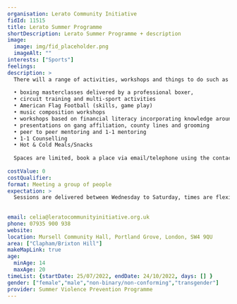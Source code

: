 ```yaml
---
organisation: Lerato Community Initiative
fidId: 11515
title: Lerato Summer Programme
shortDescription: Lerato Summer Programme + description
image:
  image: img/fid_placeholder.png
  imageAlt: ""
interests: ["Sports"]
feelings:
description: >
  There will a range of activities, workshops and things to do such as 
  
  • boxing masterclasses delivered by a professional boxer, 
  • circuit training and multi-sport activities
  • American Flag Football (skills, game play)
  • music composition workshops
  • workshops based on financial literacy incorporating knowledge around NFTs, crypto and blockchain with an aim to provide youths with choices on legal income sources
  • presentations on gang affiliation, county lines and grooming
  • peer to peer mentoring and 1-1 mentoring
  • 1-1 Counselling
  • Hot & Cold Meals/Snacks
  
  Spaces are limited, book a place via email/telephone using the contact details provided. 
  
costValue: 0
costQualifier: 
format: Meeting a group of people
expectation: >
  Sessions are delivered between Wednesday to Saturday, times are flexible. Please contact provider directly for more information. 
  
  
email: celia@leratocommunityinitiative.org.uk
phone: 07935 900 938
website: 
location: Mursell Community Hall, Portland Grove, London, SW4 9QU
area: ["Clapham/Brixton Hill"]
makeMapLink: true
age:
  minAge: 14
  maxAge: 20
timeList: {startDate: 25/07/2022, endDate: 24/10/2022, days: [] }
gender: ["female","male","non-binary/non-conforming","transgender"]
provider: Summer Violence Prevention Programme
---
```


